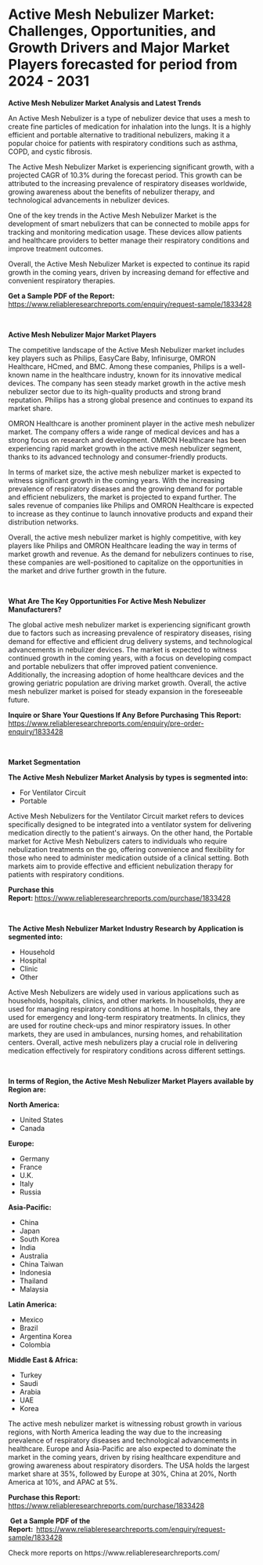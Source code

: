 <p><h1>Active Mesh Nebulizer Market: Challenges, Opportunities, and Growth Drivers and Major Market Players forecasted for period from 2024 - 2031</h1></p><p><strong>Active Mesh Nebulizer Market Analysis and Latest Trends</strong></p>
<p><p>An Active Mesh Nebulizer is a type of nebulizer device that uses a mesh to create fine particles of medication for inhalation into the lungs. It is a highly efficient and portable alternative to traditional nebulizers, making it a popular choice for patients with respiratory conditions such as asthma, COPD, and cystic fibrosis.</p><p>The Active Mesh Nebulizer Market is experiencing significant growth, with a projected CAGR of 10.3% during the forecast period. This growth can be attributed to the increasing prevalence of respiratory diseases worldwide, growing awareness about the benefits of nebulizer therapy, and technological advancements in nebulizer devices.</p><p>One of the key trends in the Active Mesh Nebulizer Market is the development of smart nebulizers that can be connected to mobile apps for tracking and monitoring medication usage. These devices allow patients and healthcare providers to better manage their respiratory conditions and improve treatment outcomes.</p><p>Overall, the Active Mesh Nebulizer Market is expected to continue its rapid growth in the coming years, driven by increasing demand for effective and convenient respiratory therapies.</p></p>
<p><strong>Get a Sample PDF of the Report:&nbsp;</strong> <a href="https://www.reliableresearchreports.com/enquiry/request-sample/1833428">https://www.reliableresearchreports.com/enquiry/request-sample/1833428</a></p>
<p>&nbsp;</p>
<p><strong>Active Mesh Nebulizer Major Market Players</strong></p>
<p><p>The competitive landscape of the Active Mesh Nebulizer market includes key players such as Philips, EasyCare Baby, Infinisurge, OMRON Healthcare, HCmed, and BMC. Among these companies, Philips is a well-known name in the healthcare industry, known for its innovative medical devices. The company has seen steady market growth in the active mesh nebulizer sector due to its high-quality products and strong brand reputation. Philips has a strong global presence and continues to expand its market share.</p><p>OMRON Healthcare is another prominent player in the active mesh nebulizer market. The company offers a wide range of medical devices and has a strong focus on research and development. OMRON Healthcare has been experiencing rapid market growth in the active mesh nebulizer segment, thanks to its advanced technology and consumer-friendly products.</p><p>In terms of market size, the active mesh nebulizer market is expected to witness significant growth in the coming years. With the increasing prevalence of respiratory diseases and the growing demand for portable and efficient nebulizers, the market is projected to expand further. The sales revenue of companies like Philips and OMRON Healthcare is expected to increase as they continue to launch innovative products and expand their distribution networks.</p><p>Overall, the active mesh nebulizer market is highly competitive, with key players like Philips and OMRON Healthcare leading the way in terms of market growth and revenue. As the demand for nebulizers continues to rise, these companies are well-positioned to capitalize on the opportunities in the market and drive further growth in the future.</p></p>
<p>&nbsp;</p>
<p><strong>What Are The Key Opportunities For Active Mesh Nebulizer Manufacturers?</strong></p>
<p><p>The global active mesh nebulizer market is experiencing significant growth due to factors such as increasing prevalence of respiratory diseases, rising demand for effective and efficient drug delivery systems, and technological advancements in nebulizer devices. The market is expected to witness continued growth in the coming years, with a focus on developing compact and portable nebulizers that offer improved patient convenience. Additionally, the increasing adoption of home healthcare devices and the growing geriatric population are driving market growth. Overall, the active mesh nebulizer market is poised for steady expansion in the foreseeable future.</p></p>
<p><strong>Inquire or Share Your Questions If Any Before Purchasing This Report:</strong> <a href="https://www.reliableresearchreports.com/enquiry/pre-order-enquiry/1833428">https://www.reliableresearchreports.com/enquiry/pre-order-enquiry/1833428</a></p>
<p>&nbsp;</p>
<p><strong>Market Segmentation</strong></p>
<p><strong>The Active Mesh Nebulizer Market Analysis by types is segmented into:</strong></p>
<p><ul><li>For Ventilator Circuit</li><li>Portable</li></ul></p>
<p><p>Active Mesh Nebulizers for the Ventilator Circuit market refers to devices specifically designed to be integrated into a ventilator system for delivering medication directly to the patient's airways. On the other hand, the Portable market for Active Mesh Nebulizers caters to individuals who require nebulization treatments on the go, offering convenience and flexibility for those who need to administer medication outside of a clinical setting. Both markets aim to provide effective and efficient nebulization therapy for patients with respiratory conditions.</p></p>
<p><strong>Purchase this Report:&nbsp;</strong><a href="https://www.reliableresearchreports.com/purchase/1833428">https://www.reliableresearchreports.com/purchase/1833428</a></p>
<p>&nbsp;</p>
<p><strong>The Active Mesh Nebulizer Market Industry Research by Application is segmented into:</strong></p>
<p><ul><li>Household</li><li>Hospital</li><li>Clinic</li><li>Other</li></ul></p>
<p><p>Active Mesh Nebulizers are widely used in various applications such as households, hospitals, clinics, and other markets. In households, they are used for managing respiratory conditions at home. In hospitals, they are used for emergency and long-term respiratory treatments. In clinics, they are used for routine check-ups and minor respiratory issues. In other markets, they are used in ambulances, nursing homes, and rehabilitation centers. Overall, active mesh nebulizers play a crucial role in delivering medication effectively for respiratory conditions across different settings.</p></p>
<p>&nbsp;</p>
<p><strong>In terms of Region, the Active Mesh Nebulizer Market Players available by Region are:</strong></p>
<p>
    <p> <strong> North America: </strong>
        <ul>
            <li>United States</li>
            <li>Canada</li>
        </ul>
        </p> 
    <p> <strong> Europe: </strong>
        <ul>
            <li>Germany</li>
            <li>France</li>
            <li>U.K.</li>
            <li>Italy</li>
            <li>Russia</li>
        </ul>
        </p> 
    <p> <strong> Asia-Pacific: </strong>
        <ul>
            <li>China</li>
            <li>Japan</li>
            <li>South Korea</li>
            <li>India</li>
            <li>Australia</li>
            <li>China Taiwan</li>
            <li>Indonesia</li>
            <li>Thailand</li>
            <li>Malaysia</li>
        </ul>
        </p> 
    <p> <strong> Latin America: </strong>
        <ul>
            <li>Mexico</li>
            <li>Brazil</li>
            <li>Argentina Korea</li>
            <li>Colombia</li>
        </ul>
        </p> 
    <p> <strong> Middle East & Africa: </strong>
        <ul>
            <li>Turkey</li>
            <li>Saudi</li>
            <li>Arabia</li>
            <li>UAE</li>
            <li>Korea</li>
        </ul>
    </p>
    </p>
<p><p>The active mesh nebulizer market is witnessing robust growth in various regions, with North America leading the way due to the increasing prevalence of respiratory diseases and technological advancements in healthcare. Europe and Asia-Pacific are also expected to dominate the market in the coming years, driven by rising healthcare expenditure and growing awareness about respiratory disorders. The USA holds the largest market share at 35%, followed by Europe at 30%, China at 20%, North America at 10%, and APAC at 5%.</p></p>
<p><strong>Purchase this Report: </strong><a href="https://www.reliableresearchreports.com/purchase/1833428">https://www.reliableresearchreports.com/purchase/1833428</a></p>
<p>&nbsp;<strong>Get a Sample PDF of the Report:&nbsp;&nbsp;</strong><a href="https://www.reliableresearchreports.com/enquiry/request-sample/1833428">https://www.reliableresearchreports.com/enquiry/request-sample/1833428</a></p>
<p><strong></strong></p>
<p>Check more reports on https://www.reliableresearchreports.com/</p>
